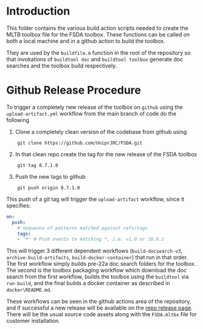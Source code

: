 # Introduction
This folder contains the various build action scripts needed to create the 
MLTB toolbox file for the FSDA toolbox. These functions can be called on 
both a local machine and in a github action to build the toolbox.

They are used by the `buildfile.m` function in the root of the repository
so that invokations of `buildtool doc` and `buildtool toolbox` generate doc 
searches and the toolbox build respectively.

# Github Release Procedure
To trigger a completely new release of the toolbox on `github` using the 
`upload-artifact.yml` workflow from the main branch of code do the following

1. Clone a completely clean version of the codebase from github using 
```
    git clone https://github.com/UniprJRC/FSDA.git
```
2. In that clean repo create the tag for the new release of the FSDA toolbox
```
    git tag 8.7.1.0
```
3. Push the new tags to github
```
    git push origin 8.7.1.0
```

This push of a git tag will trigger the `upload-artifact` workflow, since it specifies:
``` yaml 
on:
  push:
    # Sequence of patterns matched against refs/tags
    tags:
    - '*' # Push events to matching *, i.e. v1.0 or 18.6.1
```

This will trigger 3 different dependent workflows (`build-docsearch-v3`, `archive-build-artifacts`, 
`build-docker-container`) that run in that order. The first workflow simply builds pre-22a doc search folders for
the toolbox. The second is the toolbox packaging workflow which download the doc search from the first workflow,
builds the toolbox using the `buildtool` via `run-build`, and the final builds a docker container as described in `docker\README.md`.

These workflows can be seen in the github actions area of the repository, and if successful a new release
will be available on the [repo release page](https://github.com/UniprJRC/FSDA/releases). There will be the usual source code assets along with the `FSDA.mltbx` file for customer installation.
